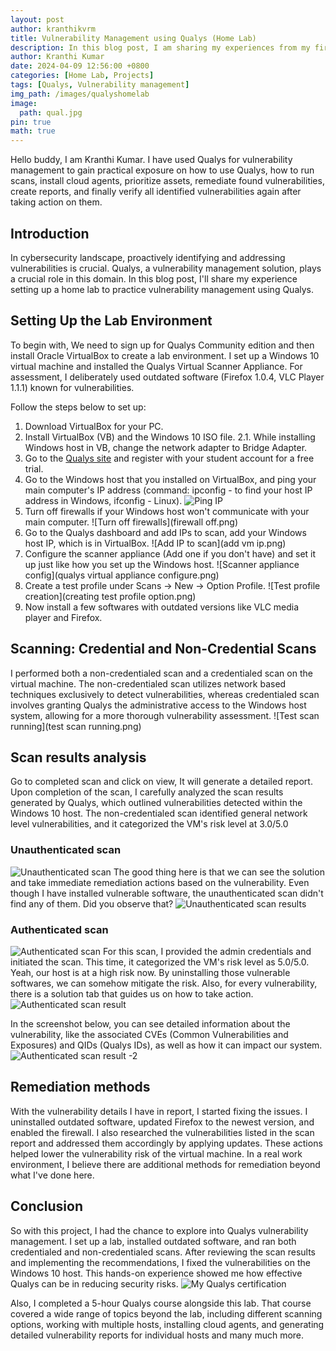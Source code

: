 ```yaml
---
layout: post
author: kranthikvrm
title: Vulnerability Management using Qualys (Home Lab)
description: In this blog post, I am sharing my experiences from my first year at RGUKT Nuzvid, where I experienced new faces, challenges, and exciting opportunities on my journey towards becoming an engineer.
author: Kranthi Kumar
date: 2024-04-09 12:56:00 +0800
categories: [Home Lab, Projects]
tags: [Qualys, Vulnerability management]
img_path: /images/qualyshomelab
image:
  path: qual.jpg
pin: true
math: true
---
```


Hello buddy, I am Kranthi Kumar. I have used Qualys for vulnerability management to gain practical exposure on how to use Qualys, how to run scans, install cloud agents, prioritize assets, remediate found vulnerabilities, create reports, and finally verify all identified vulnerabilities again after taking action on them.

## Introduction
In cybersecurity landscape, proactively identifying and addressing vulnerabilities is crucial. Qualys, a vulnerability management solution, plays a crucial role in this domain. In this blog post, I'll share my experience setting up a home lab to practice vulnerability management using Qualys.

## Setting Up the Lab Environment

To begin with, We need to sign up for Qualys Community edition and then install Oracle VirtualBox to create a lab environment. I set up a Windows 10 virtual machine and installed the Qualys Virtual Scanner Appliance. For assessment, I deliberately used outdated software (Firefox 1.0.4, VLC Player 1.1.1) known for vulnerabilities.

Follow the steps below to set up:

1. Download VirtualBox for your PC.
2. Install VirtualBox (VB) and the Windows 10 ISO file.
   2.1. While installing Windows host in VB, change the network adapter to Bridge Adapter.
3. Go to the <a href="https://www.qualys.com/forms/web-application-scanning">Qualys site</a> and register with your student account for a free trial.
4. Go to the Windows host that you installed on VirtualBox, and ping your main computer's IP address (command: ipconfig - to find your host IP address in Windows, ifconfig - Linux).
![Ping IP](ping_check.png)
5. Turn off firewalls if your Windows host won't communicate with your main computer.
![Turn off firewalls](firewall off.png)
7. Go to the Qualys dashboard and add IPs to scan, add your Windows host IP, which is in VirtualBox.
![Add IP to scan](add vm ip.png)
8. Configure the scanner appliance (Add one if you don't have) and set it up just like how you set up the Windows host.
![Scanner appliance config](qualys virtual appliance configure.png)
9. Create a test profile under Scans -> New -> Option Profile.
![Test profile creation](creating test profile option.png)
10. Now install a few softwares with outdated versions like VLC media player and Firefox.
    
## Scanning: Credential and Non-Credential Scans
I performed both a non-credentialed scan and a credentialed scan on the virtual machine. The non-credentialed scan utilizes network based techniques exclusively to detect vulnerabilities, whereas credentialed scan involves granting Qualys the administrative access to the Windows host system, allowing for a more thorough vulnerability assessment.
![Test scan running](test scan running.png)

## Scan results analysis
Go to completed scan and click on view, It will generate a detailed report.
Upon completion of the scan, I carefully analyzed the scan results generated by Qualys, which outlined vulnerabilities detected within the Windows 10 host. The non-credentialed scan identified general network level vulnerabilities, and it categorized the VM's risk level at 3.0/5.0
### Unauthenticated scan
![Unauthenticated scan](unauth_scan.png)
The good thing here is that we can see the solution and take immediate remediation actions based on the vulnerability. Even though I have installed vulnerable software, the unauthenticated scan didn't find any of them. Did you observe that?
![Unauthenticated scan results](unauth_scan_result.png)

### Authenticated scan
![Authenticated scan](auth_scan_results1.png)
For this scan, I provided the admin credentials and initiated the scan. This time, it categorized the VM's risk level as 5.0/5.0. Yeah, our host is at a high risk now. By uninstalling those vulnerable softwares, we can somehow mitigate the risk. Also, for every vulnerability, there is a solution tab that guides us on how to take action.
![Authenticated scan result](auth_scan_results2.png)

In the screenshot below, you can see detailed information about the vulnerability, like the associated CVEs (Common Vulnerabilities and Exposures) and QIDs (Qualys IDs), as well as how it can impact our system.
![Authenticated scan result -2](auth_scan_results3.png)
## Remediation methods
With the vulnerability details I have in report, I started fixing the issues. I uninstalled outdated software, updated Firefox to the newest version, and enabled the firewall. I also researched the vulnerabilities listed in the scan report and addressed them accordingly by applying updates. These actions helped lower the vulnerability risk of the virtual machine. In a real work environment, I believe there are additional methods for remediation beyond what I've done here.

## Conclusion
So with this project, I had the chance to explore into Qualys vulnerability management. I set up a lab, installed outdated software, and ran both credentialed and non-credentialed scans. After reviewing the scan results and implementing the recommendations, I fixed the vulnerabilities on the Windows 10 host. This hands-on experience showed me how effective Qualys can be in reducing security risks.
![My Qualys certification](qualys_cert.png)

Also, I completed a 5-hour Qualys course alongside this lab. That course covered a wide range of topics beyond the lab, including different scanning options, working with multiple hosts, installing cloud agents, and generating detailed vulnerability reports for individual hosts and many much more.
